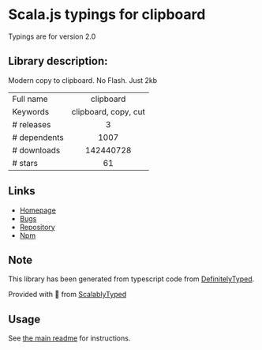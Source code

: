 
# Scala.js typings for clipboard

Typings are for version 2.0

## Library description:
Modern copy to clipboard. No Flash. Just 2kb

|                    |                 |
| ------------------ | :-------------: |
| Full name          | clipboard |
| Keywords           | clipboard, copy, cut |
| # releases         | 3 |
| # dependents       | 1007 |
| # downloads        | 142440728 |
| # stars            | 61 |

## Links
- [Homepage](https://github.com/zenorocha/clipboard.js#readme)
- [Bugs](https://github.com/zenorocha/clipboard.js/issues)
- [Repository](https://github.com/zenorocha/clipboard.js)
- [Npm](https://www.npmjs.com/package/clipboard)
    


## Note
This library has been generated from typescript code from [DefinitelyTyped](https://definitelytyped.org).

Provided with :purple_heart: from [ScalablyTyped](https://github.com/oyvindberg/ScalablyTyped)

## Usage
See [the main readme](../../readme.md) for instructions.


